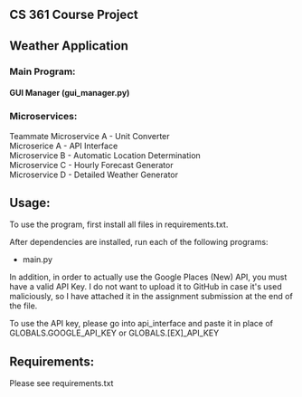 ## CS 361 Course Project
## Weather Application

### Main Program: 
#### GUI Manager (gui_manager.py)
### Microservices:
Teammate Microservice A - Unit Converter\
Microserice A - API Interface\
Microservice B - Automatic Location Determination\
Microservice C - Hourly Forecast Generator\
Microservice D - Detailed Weather Generator

## Usage:

To use the program, first install all files in requirements.txt.

After dependencies are installed, run each of the following programs:
- main.py

In addition, in order to actually use the Google Places (New) API, you must have a valid API Key.
I do not want to upload it to GitHub in case it's used maliciously, so I have attached it in the assignment submission at the end of the file.

To use the API key, please go into api_interface and paste it in place of GLOBALS.GOOGLE_API_KEY or GLOBALS.[EX]_API_KEY

## Requirements:

Please see requirements.txt
